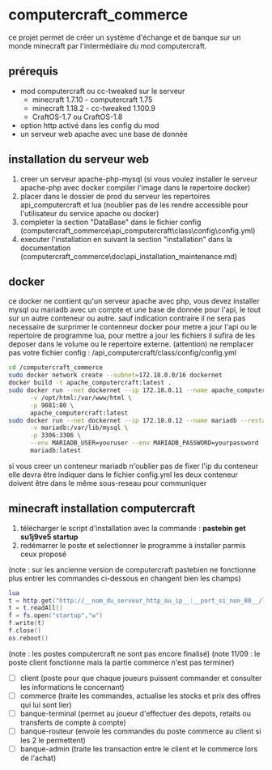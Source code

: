 # computercraft_commerce

ce projet permet de créer un système d'échange et de banque sur un monde minecraft par l'intermédiaire du mod computercraft.

## prérequis

- mod computercraft ou cc-tweaked sur le serveur
  - minecraft 1.7.10 - computercraft 1.75
  - minecraft 1.18.2 - cc-tweaked 1.100.9
  - CraftOS-1.7 ou CraftOS-1.8
- option http activé dans les config du mod
- un serveur web apache avec une base de donnée

## installation du serveur web

1. creer un serveur apache-php-mysql (si vous voulez installer le serveur apache-php avec docker compiler l'image dans le repertoire docker)
2. placer dans le dossier de prod du serveur les repertoires api_computercraft et lua (noublier pas de les rendre accessible pour l'utilisateur du service apache ou docker)
3. completer la section "DataBase" dans le fichier config (computercraft_commerce\api_computercraft\class\config\config.yml)
4. executer l'installation en suivant la section "installation" dans la documentation (computercraft_commerce\doc\api_installation_maintenance.md)

## docker

ce docker ne contient qu'un serveur apache avec php, vous devez installer mysql ou mariadb avec un compte et une base de donnée pour l'api, le tout sur un autre conteneur ou autre.
sauf indication contraire il ne sera pas necessaire de surprimer le contenneur docker pour metre a jour l'api ou le repertoire de programme lua, pour mettre a jour les fichiers il sufira de les deposer dans le volume ou le repertoire externe.
(attention) ne remplacer pas votre fichier config : /api_computercraft/class/config/config.yml
```sh
cd /computercraft_commerce
sudo docker network create --subnet=172.18.0.0/16 dockernet
docker build -t apache_computercraft:latest .
sudo docker run --net dockernet --ip 172.18.0.11 --name apache_computercraft --restart=always -d \
	  -v /opt/html:/var/www/html \
	  -p 9081:80 \
	  apache_computercraft:latest
sudo docker run --net dockernet --ip 172.18.0.12 --name mariadb --restart=always -d \
	  -v mariadb:/var/lib/mysql \
	  -p 3306:3306 \
	  --env MARIADB_USER=youruser --env MARIADB_PASSWORD=yourpassword --env MARIADB_ROOT_PASSWORD=yourrootpassword \
	  mariadb:latest
```
si vous creer un conteneur mariadb n'oublier pas de fixer l'ip du conteneur elle devra être indiquer dans le fichier config.yml
les deux conteneur doivent être dans le même sous-reseau pour communiquer

## minecraft installation computercraft
1. télécharger le script d'installation avec la commande : __pastebin get su1j9ve5 startup__
2. redémarrer le poste et selectionner le programme à installer parmis ceux proposé

(note : sur les ancienne version de computercraft pastebien ne fonctionne plus entrer les commandes ci-dessous en changent bien les champs)
```lua
lua
t = http.get("http://__nom_du_serveur_http_ou_ip__:__port_si_non_80__/lua/update.lua")
t = t.readAll()
f = fs.open("startup","w")
f.write(t)
f.close()
os.reboot()
```
(note : les postes computercraft ne sont pas encore finalisé)
(note 11/09 : le poste client fonctionne mais la partie commerce n'est pas terminer)

- [ ] client (poste pour que chaque joueurs puissent commander et consulter les informations le concernant)
- [ ] commerce (traite les commandes, actualise les stocks et prix des offres qui lui sont lier)
- [ ] banque-terminal (permet au joueur d'effectuer des depots, retaits ou transferts de compte à compte)
- [ ] banque-routeur (envoie les commandes du poste commerce au client si les 2 le permettent)
- [ ] banque-admin (traite les transaction entre le client et le commerce lors de l'achat)

